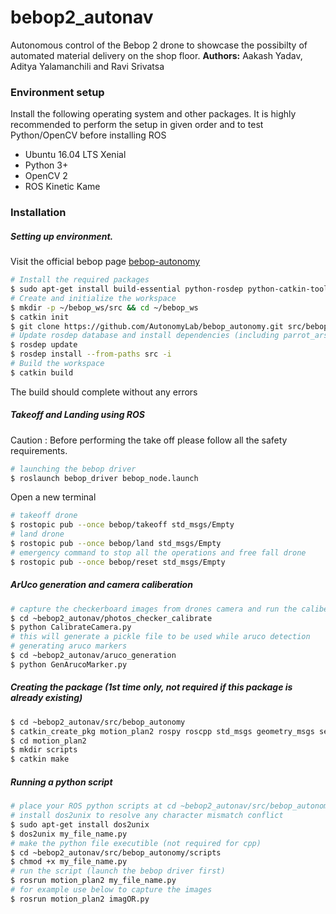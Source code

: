 # bebop2_autonav

Autonomous control of the Bebop 2 drone to showcase the possibilty of automated material delivery on the shop floor.
**Authors:** Aakash Yadav, Aditya Yalamanchili and Ravi Srivatsa

### Environment setup
Install the following operating system and other packages. It is highly recommended to perform the setup in given order and to test Python/OpenCV before installing ROS
  - Ubuntu 16.04 LTS Xenial
  - Python 3+
  - OpenCV 2
  - ROS Kinetic Kame

<!--### New Features-->

<!--  - Import a HTML file and watch it magically convert to Markdown-->
<!--  - Drag and drop images (requires your Dropbox account be linked)-->
  
### Installation
##### Setting up environment. 
Visit the official bebop page [bebop-autonomy](https://bebop-autonomy.readthedocs.io/en/latest/installation.html)
```sh
# Install the required packages
$ sudo apt-get install build-essential python-rosdep python-catkin-tools
# Create and initialize the workspace
$ mkdir -p ~/bebop_ws/src && cd ~/bebop_ws
$ catkin init
$ git clone https://github.com/AutonomyLab/bebop_autonomy.git src/bebop_autonomy
# Update rosdep database and install dependencies (including parrot_arsdk)
$ rosdep update
$ rosdep install --from-paths src -i
# Build the workspace
$ catkin build
```
The build should complete without any errors
##### Takeoff and Landing using ROS
Caution : Before performing the take off please follow all the safety requirements.

```sh
# launching the bebop driver
$ roslaunch bebop_driver bebop_node.launch
```
Open a new terminal
```sh
# takeoff drone
$ rostopic pub --once bebop/takeoff std_msgs/Empty
# land drone
$ rostopic pub --once bebop/land std_msgs/Empty
# emergency command to stop all the operations and free fall drone
$ rostopic pub --once bebop/reset std_msgs/Empty
```

##### ArUco generation and camera caliberation
```sh
# capture the checkerboard images from drones camera and run the caliberation script
$ cd ~bebop2_autonav/photos_checker_calibrate
$ python CalibrateCamera.py
# this will generate a pickle file to be used while aruco detection
# generating aruco markers
$ cd ~bebop2_autonav/aruco_generation
$ python GenArucoMarker.py
```

##### Creating the package (1st time only, not required if this package is already existing)
```sh
$ cd ~bebop2_autonav/src/bebop_autonomy
$ catkin_create_pkg motion_plan2 rospy roscpp std_msgs geometry_msgs sensor_msgs
$ cd motion_plan2
$ mkdir scripts
$ catkin make
```
##### Running a python script 
```sh
# place your ROS python scripts at cd ~bebop2_autonav/src/bebop_autonomy/scripts
# install dos2unix to resolve any character mismatch conflict
$ sudo apt-get install dos2unix
$ dos2unix my_file_name.py
# make the python file executible (not required for cpp)
$ cd ~bebop2_autonav/src/bebop_autonomy/scripts
$ chmod +x my_file_name.py
# run the script (launch the bebop driver first)
$ rosrun motion_plan2 my_file_name.py
# for example use below to capture the images 
$ rosrun motion_plan2 imagOR.py

```




